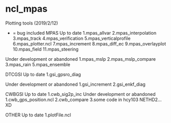 # ncl_mpas
Plotting tools (2019/2/12)
* = bug included
MPAS
Up to date
1.mpas_allvar
2.mpas_interpolation
3.mpas_track
4.mpas_verification
5.mpas_verticalprofile
6.mpas_plotter.ncl
7.mpas_increment
8.mpas_diff_ec
9.mpas_overlayplot
10.mpas_field
11.mpas_steering

Under development or abandoned
1.mpas_mslp
2.mpas_mslp_compare
3.mpas_rain
5.mpas_ensemble

DTCGSI
Up to date
1.gsi_gpsro_diag

Under development or abandoned
1.gsi_increment
2.gsi_enkf_diag

CWBGSI
Up to date
1.cwb_sig2p_inc
Under development or abandoned
1.cwb_gps_position.ncl
2.cwb_compare
3.some code in hcy103 NETHD2... XD

OTHER
Up to date
1.plotFile.ncl

